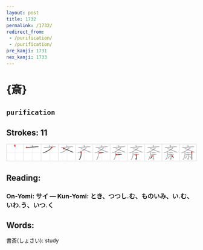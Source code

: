 ```yaml
---
layout: post
title: 1732
permalink: /1732/
redirect_from:
 - /purification/
 - /purification/
pre_kanji: 1731
nex_kanji: 1733
---
```


# {斎}

## `purification`

## Strokes: 11

<div class="stroke"><img src="../images/E6968E.png" /></div>

## Reading:

### On-Yomi: サイ &mdash; Kun-Yomi: とき、つつし.む、ものいみ、い.む、いわ.う、いつ.く

## Words:

書斎(しょさい): study
